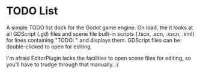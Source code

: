 # TODO List
A simple TODO list dock for the Godot game engine. On load, the it looks at all GDScript (.gd) files and scene file built-in scripts (.tscn, .scn, .xscn, .xml) for lines containing "TODO: " and displays them. GDScript files can be double-clicked to open for editing.

I'm afraid EditorPlugin lacks the facilities to open scene files for editing, so you'll have to trudge through that manually. :(

